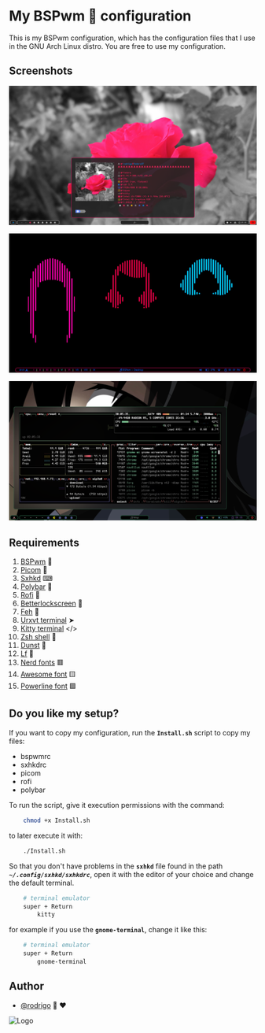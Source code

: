 
# My BSPwm 🎼 configuration

This is my BSPwm configuration, which has the configuration files that I use in the GNU Arch Linux distro.
You are free to use my configuration. 


## Screenshots

![App Screenshot](https://github.com/shapzo/Dotfiles_BSPwm/blob/main/Screeshot/Arch-BSPwm%20(3).png?raw=true)

![App Screenshot](https://github.com/shapzo/Dotfiles_BSPwm/blob/main/Screeshot/Arch-BSPwm%20(2).png)

![App Screenshot](https://github.com/shapzo/Dotfiles_BSPwm/blob/main/Screeshot/Arch-BSPwm%20(1).png?raw=true)


## Requirements

 1. [BSPwm](https://github.com/phuhl/bspwm-rounded) 🎼
 2. [Picom](https://github.com/ibhagwan/picom) 🧱
 3. [Sxhkd](https://github.com/baskerville/sxhkd) ⌨
 4. [Polybar](https://github.com/polybar/polybar) 👑
 5. [Rofi](https://github.com/davatorium/rofi) 📱
 6. [Betterlockscreen](https://github.com/betterlockscreen/betterlockscreen) 🏮
 7. [Feh](https://feh.finalrewind.org/) 🎴
 8. [Urxvt terminal](#) ➤
 9. [Kitty terminal](https://sw.kovidgoyal.net/kitty/) </>
 10. [Zsh shell](#) 💋
 11. [Dunst](https://dunst-project.org/) 🔔
 12. [Lf](https://github.com/gokcehan/lf) 📁
 13. [Nerd fonts](https://www.nerdfonts.com/#home) 🟥
 14. [Awesome font](https://fontawesome.com/download) 🟨
 15. [Powerline font](https://github.com/powerline/fonts) 🟪


##  Do you like my setup?

If you want to copy my configuration, run the **`Install.sh`** script to copy my files:

- bspwmrc
- sxhkdrc
- picom
- rofi
- polybar

To run the script, give it execution permissions with the command:
```bash
    chmod +x Install.sh
``` 
to later execute it with: 
```bash
    ./Install.sh
``` 

So that you don't have problems in the **`sxhkd`** file found in the path ***`~/.config/sxhkd/sxhkdrc`***, open it with the editor of your choice and change the default terminal.
```bash
    # terminal emulator
    super + Return
	    kitty
``` 
for example if you use the **`gnome-terminal`**, change it like this:
```bash
    # terminal emulator
    super + Return
	    gnome-terminal
```

## Author

- [@rodrigo](https://github.com/shapzo) 🐾 ♥

<img src="https://avatars.githubusercontent.com/u/85635398?v=4" height="200" alt="Logo">
